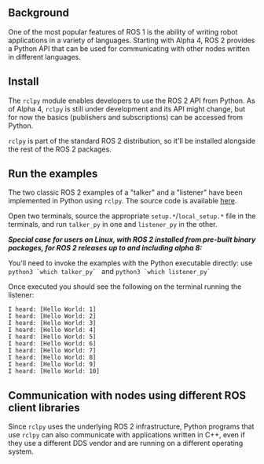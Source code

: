 ## Background

One of the most popular features of ROS 1 is the ability of writing robot applications in a variety of languages. Starting with Alpha 4, ROS 2 provides a Python API that can be used for communicating with other nodes written in different languages.

## Install

The `rclpy` module enables developers to use the ROS 2 API from Python. As of Alpha 4, `rclpy` is still under development and its API might change, but for now the basics (publishers and subscriptions) can be accessed from Python.

`rclpy` is part of the standard ROS 2 distribution, so it'll be installed alongside the rest of the ROS 2 packages.

## Run the examples

The two classic ROS 2 examples of a "talker" and a "listener" have been implemented in Python using `rclpy`. The source code is available [here](https://github.com/ros2/demos/tree/master/demo_nodes_py).

Open two terminals, source the appropriate `setup.*`/`local_setup.*` file in the terminals, and run `talker_py` in one and `listener_py` in the other.


**_Special case for users on Linux, with ROS 2 installed from pre-built binary packages, for ROS 2 releases up to and including alpha 8:_**

You'll need to invoke the examples with the Python executable directly: use ```python3 `which talker_py` ``` and ```python3 `which listener_py` ```


Once executed you should see the following on the terminal running the listener:

```
I heard: [Hello World: 1]
I heard: [Hello World: 2]
I heard: [Hello World: 3]
I heard: [Hello World: 4]
I heard: [Hello World: 5]
I heard: [Hello World: 6]
I heard: [Hello World: 7]
I heard: [Hello World: 8]
I heard: [Hello World: 9]
I heard: [Hello World: 10]
```

## Communication with nodes using different ROS client libraries
Since `rclpy` uses the underlying ROS 2 infrastructure, Python programs that use `rclpy` can also communicate with applications written in C++, even if they use a different DDS vendor and are running on a different operating system.